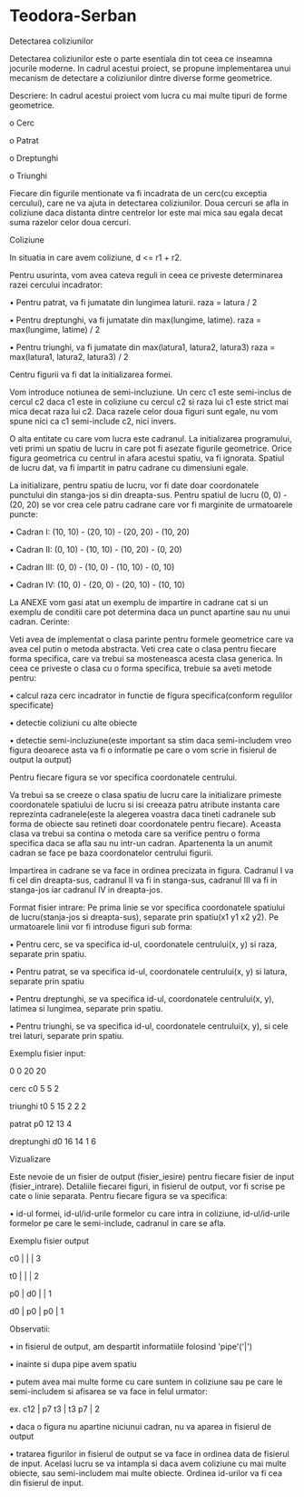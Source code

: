 # Teodora-Serban
Detectarea coliziunilor

Detectarea coliziunilor este o parte esentiala din tot ceea ce inseamna jocurile moderne. In cadrul acestui proiect, se propune implementarea unui mecanism de detectare a coliziunilor dintre diverse forme geometrice.

Descriere:
In cadrul acestui proiect vom lucra cu mai multe tipuri de forme geometrice.

o Cerc

o Patrat

o Dreptunghi

o Triunghi

Fiecare din figurile mentionate va fi incadrata de un cerc(cu exceptia cercului), care ne va ajuta in detectarea coliziunilor.
Doua cercuri se afla in coliziune daca distanta dintre centrelor lor este mai mica sau egala decat suma razelor celor doua cercuri.

Coliziune

In situatia in care avem coliziune, d <= r1 + r2.

Pentru usurinta, vom avea cateva reguli in ceea ce priveste determinarea razei cercului incadrator:

• Pentru patrat, va fi jumatate din lungimea laturii. raza = latura / 2

• Pentru dreptunghi, va fi jumatate din max(lungime, latime). raza = max(lungime, latime) / 2

• Pentru triunghi, va fi jumatate din max(latura1, latura2, latura3) raza = max(latura1, latura2, latura3) / 2

Centru figurii va fi dat la initializarea formei.

Vom introduce notiunea de semi-incluziune.
Un cerc c1 este semi-inclus de cercul c2 daca c1 este in coliziune cu cercul c2 si raza lui c1 este strict mai mica decat raza lui c2. Daca razele celor doua figuri sunt egale, nu vom spune nici ca c1 semi-include c2, nici invers.

O alta entitate cu care vom lucra este cadranul.
La initializarea programului, veti primi un spatiu de lucru in care pot fi asezate figurile geometrice. Orice figura geometrica cu centrul in afara acestui spatiu, va fi ignorata. Spatiul de lucru dat, va fi impartit in patru cadrane cu dimensiuni egale. 

La initializare, pentru spatiu de lucru, vor fi date doar coordonatele punctului din stanga-jos si din dreapta-sus. Pentru spatiul de lucru (0, 0) - (20, 20) se vor crea cele patru cadrane care vor fi marginite de urmatoarele puncte:

• Cadran I: (10, 10) - (20, 10) - (20, 20) - (10, 20)

• Cadran II: (0, 10) - (10, 10) - (10, 20) - (0, 20)

• Cadran III: (0, 0) - (10, 0) - (10, 10) - (0, 10)

• Cadran IV: (10, 0) - (20, 0) - (20, 10) - (10, 10)

La ANEXE vom gasi atat un exemplu de impartire in cadrane cat si un exemplu de conditii care pot determina daca un punct apartine sau nu unui cadran.
Cerinte:

Veti avea de implementat o clasa parinte pentru formele geometrice care va avea cel putin o metoda abstracta. Veti crea cate o clasa pentru fiecare forma specifica, care va trebui sa mosteneasca acesta clasa generica. In ceea ce priveste o clasa cu o forma specifica, trebuie sa aveti metode pentru:

• calcul raza cerc incadrator in functie de figura specifica(conform regulilor specificate)

• detectie coliziuni cu alte obiecte

• detectie semi-incluziune(este important sa stim daca semi-includem vreo figura deoarece asta va fi o informatie pe care o vom scrie in fisierul de output la output)

Pentru fiecare figura se vor specifica coordonatele centrului.

Va trebui sa se creeze o clasa spatiu de lucru care la initializare primeste coordonatele spatiului de lucru si isi creeaza patru atribute instanta care reprezinta cadranele(este la alegerea voastra daca tineti cadranele sub forma de obiecte sau retineti doar coordonatele pentru fiecare). Aceasta clasa va trebui sa contina o metoda care sa verifice pentru o forma specifica daca se afla sau nu intr-un cadran. Apartenenta la un anumit cadran se face pe baza coordonatelor centrului figurii.

Impartirea in cadrane se va face in ordinea precizata in figura. Cadranul I va fi cel din dreapta-sus, cadranul II va fi in stanga-sus, cadranul III va fi in stanga-jos iar cadranul IV in dreapta-jos.

Format fisier intrare:
Pe prima linie se vor specifica coordonatele spatiului de lucru(stanja-jos si dreapta-sus), separate prin spatiu(x1 y1 x2 y2). Pe urmatoarele linii vor fi introduse figuri sub forma:

• Pentru cerc, se va specifica id-ul, coordonatele centrului(x, y) si raza, separate prin spatiu.

• Pentru patrat, se va specifica id-ul, coordonatele centrului(x, y) si latura, separate prin spatiu

• Pentru dreptunghi, se va specifica id-ul, coordonatele centrului(x, y), latimea si lungimea, separate prin spatiu.

• Pentru triunghi, se va specifica id-ul, coordonatele centrului(x, y), si cele trei laturi, separate prin spatiu.

Exemplu fisier input:

0 0 20 20

cerc c0 5 5 2

triunghi t0 5 15 2 2 2

patrat p0 12 13 4

dreptunghi d0 16 14 1 6

Vizualizare

Este nevoie de un fisier de output (fisier_iesire) pentru fiecare fisier de input (fisier_intrare). Detaliile fiecarei figuri, in fisierul de output, vor fi scrise pe cate o linie separata. Pentru fiecare figura se va specifica:

• id-ul formei, id-ul/id-urile formelor cu care intra in coliziune, id-ul/id-urile formelor pe care le semi-include, cadranul in care se afla.

Exemplu fisier output

c0 | | | 3

t0 | | | 2

p0 | d0 | | 1

d0 | p0 | p0 | 1

Observatii:

• in fisierul de output, am despartit informatiile folosind 'pipe'('|')

• inainte si dupa pipe avem spatiu

• putem avea mai multe forme cu care suntem in coliziune sau pe care le semi-includem si afisarea se va face in felul urmator:

ex. c12 | p7 t3 | t3 p7 | 2

• daca o figura nu apartine niciunui cadran, nu va aparea in fisierul de output

• tratarea figurilor in fisierul de output se va face in ordinea data de fisierul de input. Acelasi lucru se va intampla si daca avem coliziune cu mai multe obiecte, sau semi-includem mai multe obiecte. Ordinea id-urilor va fi cea din fisierul de input.

